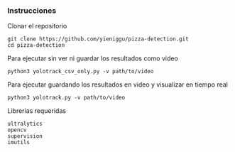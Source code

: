 ### Instrucciones

Clonar el repositorio

```shell
git clone https://github.com/yieniggu/pizza-detection.git
cd pizza-detection
```

Para ejecutar sin ver ni guardar los resultados como video
```shell
python3 yolotrack_csv_only.py -v path/to/video
```

Para ejecutar guardando los resultados en video y visualizar en tiempo real
```shell
python3 yolotrack.py -v path/to/video
```

Librerias requeridas
```
ultralytics
opencv
supervision
imutils
```